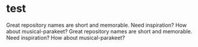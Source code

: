 # test
Great repository names are short and memorable. Need inspiration? How about musical-parakeet?
Great repository names are short and memorable. Need inspiration? How about musical-parakeet?
